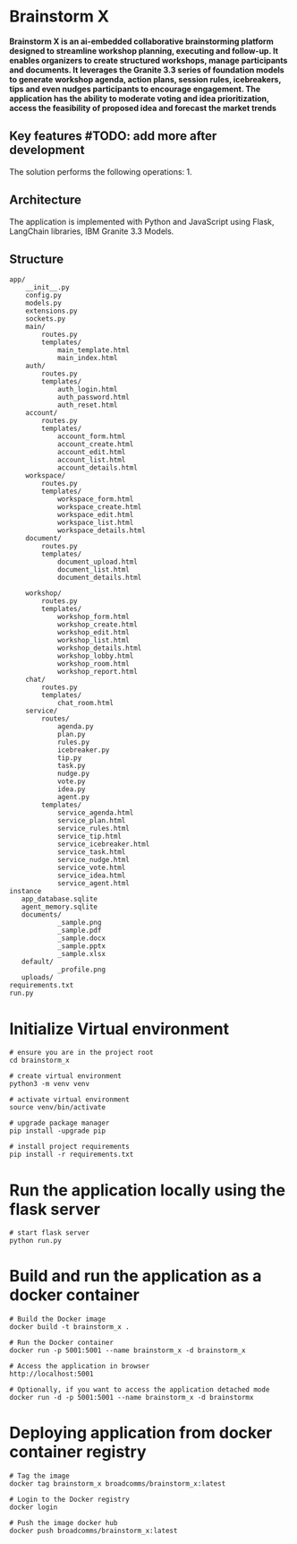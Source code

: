 # Brainstorm X

**Brainstorm X is an ai-embedded collaborative brainstorming platform designed to streamline workshop planning, executing and follow-up. It enables organizers to create structured workshops, manage participants and documents. It leverages the Granite 3.3 series of foundation models to generate workshop agenda, action plans, session rules, icebreakers, tips and even nudges participants to encourage engagement. The application has the ability to moderate voting and idea prioritization, access the feasibility of proposed idea and forecast the market trends**

## Key features #TODO: add more after development
The solution performs the following operations:
1. 

## Architecture
The application is implemented with Python and JavaScript using Flask, LangChain libraries, IBM Granite 3.3 Models.

## Structure

```
app/
    __init__.py
    config.py
    models.py
    extensions.py
    sockets.py
    main/
        routes.py
        templates/
            main_template.html
            main_index.html
    auth/
        routes.py
        templates/
            auth_login.html
            auth_password.html
            auth_reset.html
    account/
        routes.py
        templates/
            account_form.html
            account_create.html
            account_edit.html
            account_list.html
            account_details.html
    workspace/
        routes.py
        templates/
            workspace_form.html
            workspace_create.html
            workspace_edit.html
            workspace_list.html
            workspace_details.html
    document/
        routes.py
        templates/
            document_upload.html
            document_list.html
            document_details.html
            
    workshop/
        routes.py
        templates/
            workshop_form.html
            workshop_create.html
            workshop_edit.html
            workshop_list.html
            workshop_details.html
            workshop_lobby.html
            workshop_room.html
            workshop_report.html
    chat/
        routes.py
        templates/
            chat_room.html
    service/
        routes/
            agenda.py
            plan.py
            rules.py
            icebreaker.py
            tip.py
            task.py
            nudge.py
            vote.py
            idea.py
            agent.py
        templates/
            service_agenda.html
            service_plan.html
            service_rules.html
            service_tip.html
            service_icebreaker.html
            service_task.html
            service_nudge.html
            service_vote.html
            service_idea.html
            service_agent.html
instance
   app_database.sqlite
   agent_memory.sqlite
   documents/
            _sample.png 
            _sample.pdf
            _sample.docx
            _sample.pptx
            _sample.xlsx
   default/
            _profile.png
   uploads/
requirements.txt
run.py
```

# Initialize Virtual environment
```
# ensure you are in the project root
cd brainstorm_x

# create virtual environment
python3 -m venv venv

# activate virtual environment
source venv/bin/activate

# upgrade package manager
pip install -upgrade pip

# install project requirements
pip install -r requirements.txt

```

# Run the application locally using the flask server
```
# start flask server
python run.py
```

# Build and run the application as a docker container
```
# Build the Docker image
docker build -t brainstorm_x .

# Run the Docker container
docker run -p 5001:5001 --name brainstorm_x -d brainstorm_x

# Access the application in browser
http://localhost:5001

# Optionally, if you want to access the application detached mode
docker run -d -p 5001:5001 --name brainstorm_x -d brainstormx

```

# Deploying application from docker container registry
```
# Tag the image
docker tag brainstorm_x broadcomms/brainstorm_x:latest

# Login to the Docker registry
docker login

# Push the image docker hub
docker push broadcomms/brainstorm_x:latest

```